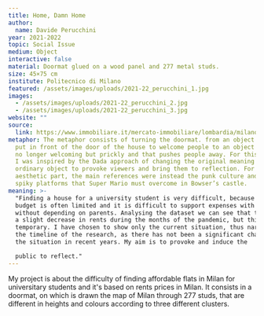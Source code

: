 ```yaml
---
title: Home, Damn Home
author:
  name: Davide Perucchini
year: 2021-2022
topic: Social Issue
medium: Object
interactive: false
material: Doormat glued on a wood panel and 277 metal studs.
size: 45×75 cm
institute: Politecnico di Milano
featured: /assets/images/uploads/2021-22_perucchini_1.jpg
images:
  - /assets/images/uploads/2021-22_perucchini_2.jpg
  - /assets/images/uploads/2021-22_perucchini_3.jpg
website: ""
source:
  link: https://www.immobiliare.it/mercato-immobiliare/lombardia/milano/
metaphor: The metaphor consists of turning the doormat. from an object that is
  put in front of the door of the house to welcome people to an object that is
  no longer welcoming but prickly and that pushes people away. For this project
  I was inspired by the Dada approach of changing the original meaning of an
  ordinary object to provoke viewers and bring them to reflection. For the
  aesthetic part, the main references were instead the punk culture and the
  spiky platforms that Super Mario must overcome in Bowser’s castle.
meaning: >-
  "Finding a house for a university student is very difficult, because the
  budget is often limited and it is difficult to support expenses with odd jobs
  without depending on parents. Analysing the dataset we can see that there was
  a slight decrease in rents during the months of the pandemic, but this was
  temporary. I have chosen to show only the current situation, thus narrowing
  the timeline of the research, as there has not been a significant change in
  the situation in recent years. My aim is to provoke and induce the

  public to reflect."
---
```

My project is about the difficulty of finding affordable flats in Milan for universitary students and it's based on rents prices in Milan. It consists in a doormat, on which is drawn the map of Milan through 277 studs, that are different in heights and colours according to three different clusters.